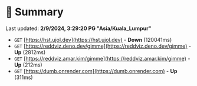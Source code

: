 # 📖 Summary
Last updated: **2/9/2024, 3:29:20 PG "Asia/Kuala_Lumpur"**

- `GET` [https://hst.ujol.dev](https://hst.ujol.dev) - **Down** (120041ms)
- `GET` [https://reddviz.deno.dev/gimme](https://reddviz.deno.dev/gimme) - **Up** (2812ms)
- `GET` [https://reddviz.amar.kim/gimme](https://reddviz.amar.kim/gimme) - **Up** (212ms)
- `GET` [https://dumb.onrender.com](https://dumb.onrender.com) - **Up** (311ms)
